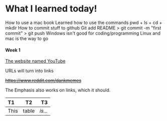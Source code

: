 # What I learned today!
How to use a mac book
Learned how to use the commands pwd + ls + cd + mkdir
How to commit stuff to github
Git add README > git commit -m "first commit" > git push
Windows isn't good for coding/programming 
Linux and mac is the way to go
#### **Week 1**

[The website named YouTube](https://www.youtube.com "This is cool")

URLs will turn into links 

~~https://www.reddit.com/dankmemes~~

The Emphasis also works on links, which it should.


|T1    |T2     |T3     |
|:-----|:-----:|------:|
|This  | table | *is...* |
